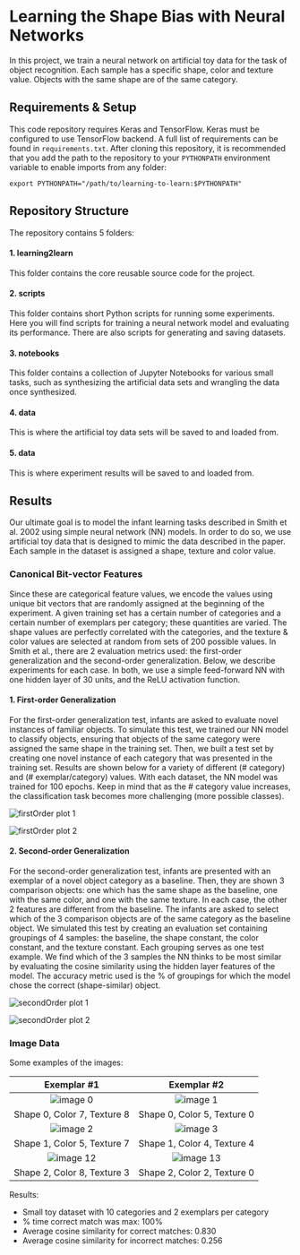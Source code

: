 # Learning the Shape Bias with Neural Networks

In this project, we train a neural network on artificial toy data for the task
of object recognition. Each sample has a specific shape, color and texture
value. Objects with the same shape are of the same category.

## Requirements & Setup
This code repository requires Keras and TensorFlow. Keras must be
configured to use TensorFlow backend. A full list of requirements can be found
in `requirements.txt`. After cloning this repository, it is recommended that
you add the path to the repository to your `PYTHONPATH` environment variable
to enable imports from any folder:

    export PYTHONPATH="/path/to/learning-to-learn:$PYTHONPATH"


## Repository Structure
The repository contains 5 folders:

#### 1. learning2learn
This folder contains the core reusable source code for the project.

#### 2. scripts
This folder contains short Python scripts for running some experiments. Here
you will find scripts for training a neural network model and evaluating its
performance. There are also scripts for generating and saving datasets.

#### 3. notebooks
This folder contains a collection of Jupyter Notebooks for various small tasks,
such as synthesizing the artificial data sets and wrangling the data once
synthesized.

#### 4. data
This is where the artificial toy data sets will be saved to and loaded from.

#### 5. data
This is where experiment results will be saved to and loaded from.

## Results
Our ultimate goal is to model the infant learning tasks described in Smith
et al. 2002 using simple neural network (NN) models. In order to do so, we use
artificial toy data that is designed to mimic the data described in the paper.
Each sample in the dataset is assigned a shape, texture and color value.

### Canonical Bit-vector Features
Since these are categorical feature values, we encode the values using unique bit
vectors that are randomly assigned at the beginning of the experiment. A given
training set has a certain number of categories and a certain number of exemplars
per category; these quantities are varied. The shape values are perfectly
correlated with the categories, and the texture & color values are selected at
random from sets of 200 possible values. In Smith et al., there are 2 evaluation
metrics used: the first-order generalization and the second-order
generalization. Below, we describe experiments for each case. In both, we use a
simple feed-forward NN with one hidden layer of 30 units, and the
ReLU activation function.

#### 1. First-order Generalization
For the first-order generalization test, infants are asked to evaluate novel
instances of familiar objects. To simulate this test, we trained our NN model
to classify objects, ensuring that objects of the same category were assigned
the same shape in the training set. Then, we built a test set by creating one
novel instance of each category that was presented in the training set. Results
are shown below for a variety of different (# category) and (# exemplar/category)
values. With each dataset, the NN model was trained for 100 epochs. Keep in mind
that as the # category value increases, the classification task becomes more
challenging (more possible classes).

![firstOrder plot 1](https://github.com/rfeinman/toy-neuralnet/blob/master/results/plot_firstOrder1.png)

![firstOrder plot 2](https://github.com/rfeinman/toy-neuralnet/blob/master/results/plot_firstOrder2.png)

#### 2. Second-order Generalization
For the second-order generalization test, infants are presented with an exemplar
of a novel object category as a baseline. Then, they are shown 3 comparison objects:
one which has the same shape as the baseline, one with the same color, and one
with the same texture. In each case, the other 2 features are different from
the baseline. The infants are asked to select which of the 3 comparison objects
are of the same category as the baseline object. We simulated this test by
creating an evaluation set containing groupings of 4 samples: the baseline,
the shape constant, the color constant, and the texture constant. Each grouping
serves as one test example. We find which of the 3 samples the NN thinks to be
most similar by evaluating the cosine similarity using the hidden layer features
of the model. The accuracy metric used is the % of groupings for which the
model chose the correct (shape-similar) object.

![secondOrder plot 1](https://github.com/rfeinman/toy-neuralnet/blob/master/results/plot_secondOrder1.png)

![secondOrder plot 2](https://github.com/rfeinman/toy-neuralnet/blob/master/results/plot_secondOrder2.png)


### Image Data

Some examples of the images:

Exemplar #1                |  Exemplar #2
:-------------------------:|:-------------------------:
![image 0](https://github.com/rfeinman/toy-neuralnet/blob/master/data/images_generated/img0000.png) | ![image 1](https://github.com/rfeinman/toy-neuralnet/blob/master/data/images_generated/img0001.png)
Shape 0, Color 7, Texture 8 | Shape 0, Color 5, Texture 0
![image 2](https://github.com/rfeinman/toy-neuralnet/blob/master/data/images_generated/img0002.png) | ![image 3](https://github.com/rfeinman/toy-neuralnet/blob/master/data/images_generated/img0003.png)
Shape 1, Color 5, Texture 7 | Shape 1, Color 4, Texture 4
![image 12](https://github.com/rfeinman/toy-neuralnet/blob/master/data/images_generated/img004.png) | ![image 13](https://github.com/rfeinman/toy-neuralnet/blob/master/data/images_generated/img0005.png)
Shape 2, Color 8, Texture 3 | Shape 2, Color 2, Texture 0

Results:
* Small toy dataset with 10 categories and 2 exemplars per category
* % time correct match was max: 100%
* Average cosine similarity for correct matches: 0.830
* Average cosine similarity for incorrect matches: 0.256